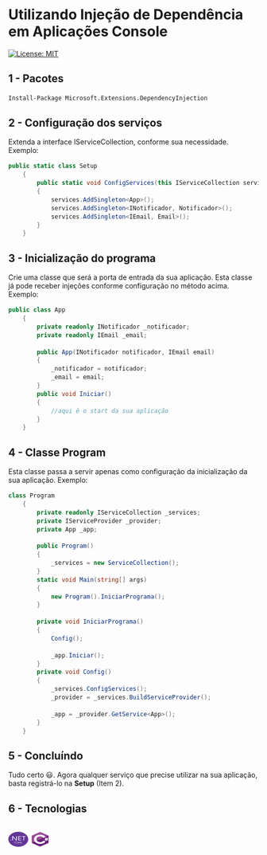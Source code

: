 # Utilizando Injeção de Dependência em Aplicações Console
[![License: MIT](https://img.shields.io/badge/License-MIT-yellow.svg)](https://opensource.org/licenses/MIT)

## 1 - Pacotes

```bash
Install-Package Microsoft.Extensions.DependencyInjection

```

## 2 - Configuração dos serviços

Extenda a interface IServiceCollection, conforme sua necessidade. Exemplo:
```csharp
public static class Setup
    {
        public static void ConfigServices(this IServiceCollection services)
        {
            services.AddSingleton<App>();
            services.AddSingleton<INotificador, Notificador>();
            services.AddSingleton<IEmail, Email>();
        }
    }
```

## 3 - Inicialização do programa

Crie uma classe que será a porta de entrada da sua aplicação. Esta classe já pode receber injeções conforme configuração no método acima. Exemplo:
```csharp
public class App
    {
        private readonly INotificador _notificador;
        private readonly IEmail _email;

        public App(INotificador notificador, IEmail email)
        {
            _notificador = notificador;
            _email = email;
        }
        public void Iniciar()
        {
            //aqui é o start da sua aplicação
        }
    }
```

## 4 - Classe Program

Esta classe passa a servir apenas como configuração da inicialização da sua aplicação. Exemplo:
```csharp
class Program
    {
        private readonly IServiceCollection _services;
        private IServiceProvider _provider;
        private App _app;
        
        public Program()
        {
            _services = new ServiceCollection();
        }
        static void Main(string[] args)
        {
            new Program().IniciarPrograma();
        }

        private void IniciarPrograma()
        {
            Config();

            _app.Iniciar();
        }
        private void Config()
        {
            _services.ConfigServices();
            _provider = _services.BuildServiceProvider();

            _app = _provider.GetService<App>();
        }
    }
```


## 5 - Concluíndo
Tudo certo 😃. Agora qualquer serviço que precise utilizar na sua aplicação, basta registrá-lo na <b>Setup</b> (Item 2).

## 6 - Tecnologias
<div style="display: inline_block"><br>
  <img align="center" alt="Jeferson-Netcore" height="30" width="40" src="https://github.com/devicons/devicon/blob/master/icons/dotnetcore/dotnetcore-original.svg">
  <img align="center" alt="Jeferson-Csharp" height="30" width="40" src="https://raw.githubusercontent.com/devicons/devicon/master/icons/csharp/csharp-original.svg">
</div>
